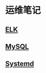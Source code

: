 运维笔记
========

[ELK](elastic-stack/README.md)
------------------------------

[MySQL](mysql/install.md)
------------------------

[Systemd](systemd/systemd.md)
--------------------------
